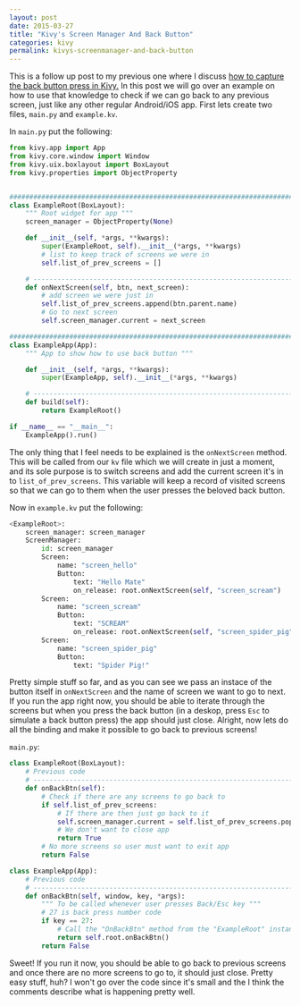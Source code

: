 ```yaml
---
layout: post
date: 2015-03-27
title: "Kivy's Screen Manager And Back Button"
categories: kivy
permalink: kivys-screenmanager-and-back-button
---
```


This is a follow up post to my previous one where I discuss [how to capture the back button press in Kivy.](http://www.pygopar.com/kivy-and-the-back-button/) In this post we will go over an example on how to use that knowledge to check if we can go back to any previous screen, just like any other regular Android/iOS app. First lets create two files, `main.py` and `example.kv`.

In `main.py` put the following:

```python
from kivy.app import App
from kivy.core.window import Window
from kivy.uix.boxlayout import BoxLayout
from kivy.properties import ObjectProperty


################################################################################
class ExampleRoot(BoxLayout):
    """ Root widget for app """
    screen_manager = ObjectProperty(None)

    def __init__(self, *args, **kwargs):
        super(ExampleRoot, self).__init__(*args, **kwargs)
        # list to keep track of screens we were in
        self.list_of_prev_screens = []

    # --------------------------------------------------------------------------
    def onNextScreen(self, btn, next_screen):
        # add screen we were just in
        self.list_of_prev_screens.append(btn.parent.name)
        # Go to next screen
        self.screen_manager.current = next_screen

################################################################################
class ExampleApp(App):
    """ App to show how to use back button """

    def __init__(self, *args, **kwargs):
        super(ExampleApp, self).__init__(*args, **kwargs)

    # --------------------------------------------------------------------------
    def build(self):
        return ExampleRoot()

if __name__ == "__main__":
    ExampleApp().run()
```

The only thing that I feel needs to be explained is the `onNextScreen` method. This will be called from our `kv` file which we will create in just a moment, and its sole purpose is to switch screens and add the current screen it's in to `list_of_prev_screens`. This variable will keep a record of visited screens so that we can go to them when the user presses the beloved back button.

Now in `example.kv` put the following:

```python
<ExampleRoot>:
    screen_manager: screen_manager
    ScreenManager:
        id: screen_manager
        Screen:
            name: "screen_hello"
            Button:
                text: "Hello Mate"
                on_release: root.onNextScreen(self, "screen_scream")
        Screen:
            name: "screen_scream"
            Button:
                text: "SCREAM"
                on_release: root.onNextScreen(self, "screen_spider_pig")
        Screen:
            name: "screen_spider_pig"
            Button:
                text: "Spider Pig!"
```

Pretty simple stuff so far, and as you can see we pass an instace of the button itself in `onNextScreen` and the name of screen we want to go to next. If you run the app right now, you should be able to iterate through the screens but when you press the back button (in a deskop, press `Esc` to simulate a back button press) the app should just close. Alright, now lets do all the binding and make it possible to go back to previous screens!

`main.py`:

```python
class ExampleRoot(BoxLayout):
    # Previous code
    # --------------------------------------------------------------------------
    def onBackBtn(self):
        # Check if there are any screens to go back to
        if self.list_of_prev_screens:
            # If there are then just go back to it
            self.screen_manager.current = self.list_of_prev_screens.pop()
            # We don't want to close app
            return True
        # No more screens so user must want to exit app
        return False

class ExampleApp(App):
    # Previous code
    # --------------------------------------------------------------------------
    def onBackBtn(self, window, key, *args):
        """ To be called whenever user presses Back/Esc key """
        # 27 is back press number code
        if key == 27:
            # Call the "OnBackBtn" method from the "ExampleRoot" instance
            return self.root.onBackBtn()
        return False
```

Sweet! If you run it now, you should be able to go back to previous screens and once there are no more screens to go to, it should just close. Pretty easy stuff, huh? I won't go over the code since it's small and the I think the comments describe what is happening pretty well.
